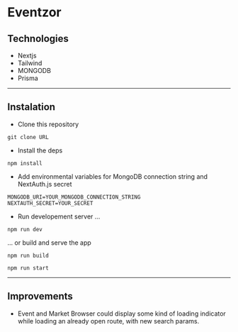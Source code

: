 # Eventzor

## Technologies

- Nextjs
- Tailwind
- MONGODB
- Prisma

---

## Instalation

- Clone this repository

```properties
git clone URL
```

- Install the deps

```properties
npm install
```

- Add environmental variables for MongoDB connection string and NextAuth.js secret

```
MONGODB_URI=YOUR_MONGODB_CONNECTION_STRING
NEXTAUTH_SECRET=YOUR_SECRET
```

- Run developement server ...

```properties
npm run dev
```

... or build and serve the app

```properties
npm run build
```

```properties
npm run start
```

---

## Improvements

- Event and Market Browser could display some kind of loading indicator while loading an already open route, with new search params.

